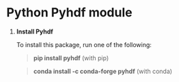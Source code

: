 # Python Pyhdf module

1. **Install Pyhdf**

   To install this package, run one of the following:
  
   > **pip install pyhdf** (with pip)
   
   > **conda install -c conda-forge pyhdf** (with conda)   
